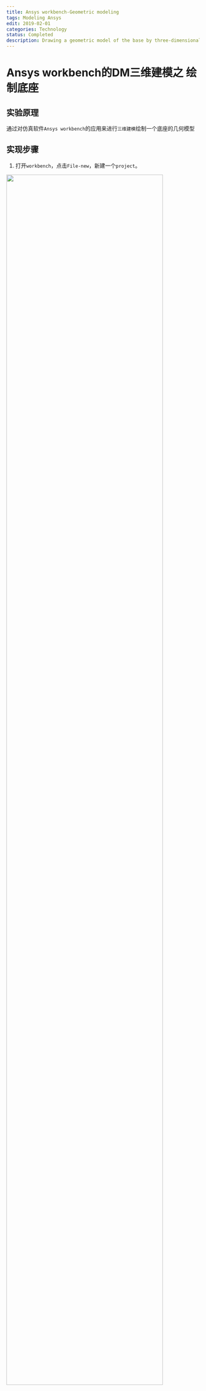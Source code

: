 ```yaml
---
title: Ansys workbench-Geometric modeling
tags: Modeling Ansys
edit: 2019-02-01
categories: Technology
status: Completed
description: Drawing a geometric model of the base by three-dimensional modeling by applying the simulation software Ansys workbench.
---
```


# Ansys workbench的DM三维建模之 绘制底座

## 实验原理

通过对仿真软件`Ansys workbench`的应用来进行`三维建模`绘制一个底座的几何模型

## 实现步骤  

1. 打开`workbench`，点击`File-new`，新建一个`project`。

<img src="https://raw.githubusercontent.com/Cr7-joker/Cr7-joker.github.io/master/_posts/2019-02-12-Ansys%20workbench-Geometric%20modeling/assert/01.png" width="90%">

2. 将`Geometry`放入到`项目概图`中

<img src="https://raw.githubusercontent.com/Cr7-joker/Cr7-joker.github.io/master/_posts/2019-02-12-Ansys%20workbench-Geometric%20modeling/assert/02.png" width="90%">

3. 双击A2，打开`DesignModeler`,在`Units`中选择`毫米`做单位

<img src="https://raw.githubusercontent.com/Cr7-joker/Cr7-joker.github.io/master/_posts/2019-02-12-Ansys%20workbench-Geometric%20modeling/assert/03.png" width="90%">

4. 选择一个平面（YZPlane）创建`草图`，选择草图切换到草图标签

<img src="https://raw.githubusercontent.com/Cr7-joker/Cr7-joker.github.io/master/_posts/2019-02-12-Ansys%20workbench-Geometric%20modeling/assert/04.png" width="90%">

5. 将视图**正视**，选择**直线命令**绘制几条直线

<img src="https://raw.githubusercontent.com/Cr7-joker/Cr7-joker.github.io/master/_posts/2019-02-12-Ansys%20workbench-Geometric%20modeling/assert/05.png" width="90%">

6. 进行标注尺寸，打开`Dimensions`对话框，选择通用标注长度，角度标注

<img src="https://raw.githubusercontent.com/Cr7-joker/Cr7-joker.github.io/master/_posts/2019-02-12-Ansys%20workbench-Geometric%20modeling/assert/06.png" width="90%">

7. 修改尺寸（H1=35mm，V2=35mm，V3=40mm，H4=15mm，A5=82°）

<img src="https://raw.githubusercontent.com/Cr7-joker/Cr7-joker.github.io/master/_posts/2019-02-12-Ansys%20workbench-Geometric%20modeling/assert/07.png" width="90%">

8. 对草图进行拉伸，选择**拉伸命令**（深度为60mm），点击`Generate`生成，切换视图到`ISO格式`查看

<img src="https://raw.githubusercontent.com/Cr7-joker/Cr7-joker.github.io/master/_posts/2019-02-12-Ansys%20workbench-Geometric%20modeling/assert/08.png" width="90%">

9. 拉伸生成底面，切换到面显示，创建一个坐标系，在此坐标系创建草图，选择草图并正视来绘制

<img src="https://raw.githubusercontent.com/Cr7-joker/Cr7-joker.github.io/master/_posts/2019-02-12-Ansys%20workbench-Geometric%20modeling/assert/09.png" width="90%">

10. 切换成线框图，绘制两个矩形，标注两个矩形的尺寸，进行圆角`Fillet`操作，继续标注尺寸，并进行尺寸更改（H1=25mm，H2=25mm，L2=10mm，V1=25mm，R1=10mm）

<img src="https://raw.githubusercontent.com/Cr7-joker/Cr7-joker.github.io/master/_posts/2019-02-12-Ansys%20workbench-Geometric%20modeling/assert/10.png" width="90%">

<img src="https://raw.githubusercontent.com/Cr7-joker/Cr7-joker.github.io/master/_posts/2019-02-12-Ansys%20workbench-Geometric%20modeling/assert/10+.png" width="90%">

11. 使用**拉伸切除**，选项为`Cut Material`，切除深度为15mm，Generate，切换到实体显示

<img src="https://raw.githubusercontent.com/Cr7-joker/Cr7-joker.github.io/master/_posts/2019-02-12-Ansys%20workbench-Geometric%20modeling/assert/11.png" width="90%">

<img src="https://raw.githubusercontent.com/Cr7-joker/Cr7-joker.github.io/master/_posts/2019-02-12-Ansys%20workbench-Geometric%20modeling/assert/12.png" width="90%">

<img src="https://raw.githubusercontent.com/Cr7-joker/Cr7-joker.github.io/master/_posts/2019-02-12-Ansys%20workbench-Geometric%20modeling/assert/13.png" width="90%">

12. **拉伸**生成圆孔，单击面选择，选择要切除的底面

<img src="https://raw.githubusercontent.com/Cr7-joker/Cr7-joker.github.io/master/_posts/2019-02-12-Ansys%20workbench-Geometric%20modeling/assert/14.png" width="90%">

13. 创建坐标系，并创建草图，在此草图上绘制一个圆，选择**圆命令**，绘制圆，展开约束工具栏，找到同心圆命令让绘制的圆和之前绘制的圆角同心，之后约束圆的直径，输入圆的直径为12mm

<img src="https://raw.githubusercontent.com/Cr7-joker/Cr7-joker.github.io/master/_posts/2019-02-12-Ansys%20workbench-Geometric%20modeling/assert/15.png" width="90%">

14. 拉伸切除，生成圆孔，`Cut Material`，切除深度为5mm，`Generate`

<img src="https://raw.githubusercontent.com/Cr7-joker/Cr7-joker.github.io/master/_posts/2019-02-12-Ansys%20workbench-Geometric%20modeling/assert/16.png" width="90%">

15. 在以此圆孔为底面，创建一个贯穿的圆孔，其直径为8mm，`Cut Material`，切除深度为15mm，`Generate`

<img src="https://raw.githubusercontent.com/Cr7-joker/Cr7-joker.github.io/master/_posts/2019-02-12-Ansys%20workbench-Geometric%20modeling/assert/17.png" width="90%">

<img src="https://raw.githubusercontent.com/Cr7-joker/Cr7-joker.github.io/master/_posts/2019-02-12-Ansys%20workbench-Geometric%20modeling/assert/18.png" width="90%">

16. **重复12-15步**，在另一侧绘制圆孔

<img src="https://raw.githubusercontent.com/Cr7-joker/Cr7-joker.github.io/master/_posts/2019-02-12-Ansys%20workbench-Geometric%20modeling/assert/19.png" width="90%">

## 实验结果

绘制底座模型完成

<img src="https://raw.githubusercontent.com/Cr7-joker/Cr7-joker.github.io/master/_posts/2019-02-12-Ansys%20workbench-Geometric%20modeling/assert/20.png" width="90%">

<img src="https://raw.githubusercontent.com/Cr7-joker/Cr7-joker.github.io/master/_posts/2019-02-12-Ansys%20workbench-Geometric%20modeling/assert/21.png" width="90%">

<img src="https://raw.githubusercontent.com/Cr7-joker/Cr7-joker.github.io/master/_posts/2019-02-12-Ansys%20workbench-Geometric%20modeling/assert/22.png" width="90%">

## 分析

**Ansys workbench**的几何建模的基本方法，能绘制出一些简单的**机械构件**的模型。通过仿真软件应用软件**Ansys**可以进行**力学模型**，**磁学模型**的绘制和分析。